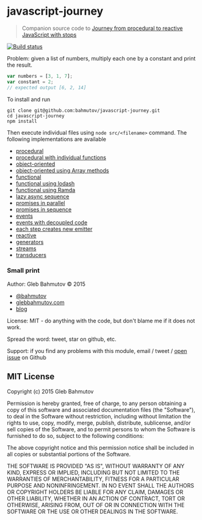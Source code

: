 # javascript-journey

> Companion source code to [Journey from procedural to reactive JavaScript with stops][post]

[![Build status][ci-image] ][ci-url]

Problem: given a list of numbers, multiply each one by a constant
and print the result.

```js
var numbers = [3, 1, 7];
var constant = 2;
// expected output [6, 2, 14]
```

To install and run

    git clone git@github.com:bahmutov/javascript-journey.git
    cd javascript-journey
    npm install

Then execute individual files using `node src/<filename>` command. The following
implementations are available

* [procedural](src/00-procedural.js)
* [procedural with individual functions](src/01-procedural-with-reuse.js)
* [object-oriented](src/02-oo.js)
* [object-oriented using Array methods](src/02-oo-with-array-methods.js)
* [functional](src/03-functional.js)
* [functional using lodash](src/03-functional-with-lodash.js)
* [functional using Ramda](src/03-functional-with-ramda.js)
* [lazy async sequence](src/04-lazy.js)
* [promises in parallel](src/05-promises.js)
* [promises in sequence](src/06-promises-sequence.js)
* [events](src/07-events.js)
* [events with decoupled code](src/08-events-decoupled.js)
* [each step creates new emitter](src/09-step-emitters.js)
* [reactive](src/10-reactive.js)
* [generators](src/11-generators.js)
* [streams](src/12-streams.js)
* [transducers](src/13-transducers.js)

[post]: http://glebbahmutov.com/blog/journey-from-procedural-to-reactive-javascript-with-stops/

### Small print

Author: Gleb Bahmutov &copy; 2015

* [@bahmutov](https://twitter.com/bahmutov)
* [glebbahmutov.com](http://glebbahmutov.com)
* [blog](http://glebbahmutov.com/blog/)

License: MIT - do anything with the code, but don't blame me if it does not work.

Spread the word: tweet, star on github, etc.

Support: if you find any problems with this module, email / tweet /
[open issue](https://github.com/bahmutov/javascript-journey/issues) on Github

## MIT License

Copyright (c) 2015 Gleb Bahmutov

Permission is hereby granted, free of charge, to any person
obtaining a copy of this software and associated documentation
files (the "Software"), to deal in the Software without
restriction, including without limitation the rights to use,
copy, modify, merge, publish, distribute, sublicense, and/or sell
copies of the Software, and to permit persons to whom the
Software is furnished to do so, subject to the following
conditions:

The above copyright notice and this permission notice shall be
included in all copies or substantial portions of the Software.

THE SOFTWARE IS PROVIDED "AS IS", WITHOUT WARRANTY OF ANY KIND,
EXPRESS OR IMPLIED, INCLUDING BUT NOT LIMITED TO THE WARRANTIES
OF MERCHANTABILITY, FITNESS FOR A PARTICULAR PURPOSE AND
NONINFRINGEMENT. IN NO EVENT SHALL THE AUTHORS OR COPYRIGHT
HOLDERS BE LIABLE FOR ANY CLAIM, DAMAGES OR OTHER LIABILITY,
WHETHER IN AN ACTION OF CONTRACT, TORT OR OTHERWISE, ARISING
FROM, OUT OF OR IN CONNECTION WITH THE SOFTWARE OR THE USE OR
OTHER DEALINGS IN THE SOFTWARE.

[ci-image]: https://travis-ci.org/bahmutov/javascript-journey.png?branch=master
[ci-url]: https://travis-ci.org/bahmutov/javascript-journey
